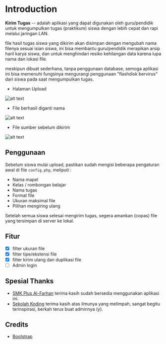 # Introduction
**Kirim Tugas** -- adalah aplikasi yang dapat digunakan oleh guru/pendidik untuk mengumpulkan tugas (praktikum) siswa dengan lebih cepat dan rapi melalui jaringan LAN.

file hasil tugas siswa yang dikirim akan disimpan dengan mengubah nama filenya sesuai isian siswa, ini bisa membantu guru/pendidik merapikan arsip haril karya siswa, dan untuk menghindari resiko kehilangan data karena lupa nama dan lokasi file.

meskipun dibuat sederhana, tanpa penggunaan database, semoga aplikasi ini bisa memenuhi fungsinya mengurangi penggunaan "flashdisk bervirus" dari siswa pada saat mengumpulkan tugas.

- Halaman Upload

![alt text](https://preview.ibb.co/gb2yA5/Screenshot_from_2017_07_01_18_18_56.png "screenshoot")

- File berhasil diganti nama

![alt text](https://preview.ibb.co/i7Vwxk/Screenshot_from_2017_07_01_18_16_39.png "screenshoot")

- File sumber sebelum dikirim

![alt text](https://image.ibb.co/idV73Q/Screenshot_from_2017_07_01_18_09_33.png "screenshoot")

## Penggunaan
Sebelum siswa mulai upload, pastikan sudah mengisi beberapa pengaturan awal di file ```config.php```, meliputi :
- Nama mapel
- Kelas / rombongan belajar
- Nama tugas
- Format file
- Ukuran maksimal file
- Pilihan mengiring ulang

Setelah semua siswa selesai mengirim tugas, segera amankan (copas) file yang tersimpan di server ke lokal.

## Fitur
- [x] filter ukuran file
- [x] filter tipe/ekstensi file
- [x] filter kirim ulang dan duplikasi file
- [ ] Admin login

## Spesial Thanks
- [SMK Plus Al-Farhan](http://smkplusalfarhan.sch.id/)
terima kasih sudah bersedia menggunakan aplikasi ini.
- [Sekolah Koding](http://sekolahkoding.com/)
terima kasih atas ilmunya yang melimpah, sangat begitu terinspirasi, berkah terus buat adminnya (y).

## Credits
- [Bootstrap](http://getbootstrap.com/)
